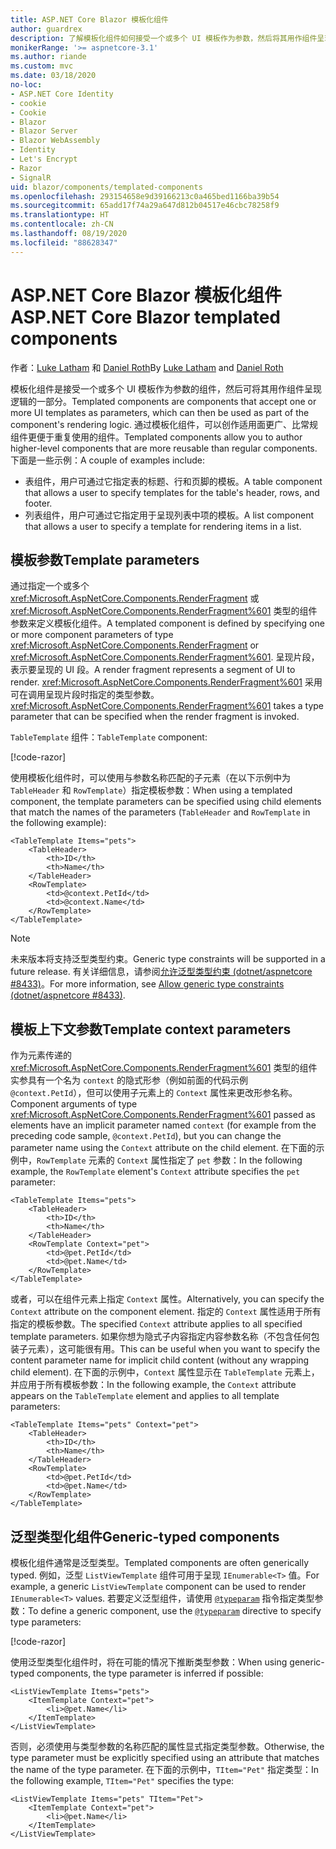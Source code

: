 ```yaml
---
title: ASP.NET Core Blazor 模板化组件
author: guardrex
description: 了解模板化组件如何接受一个或多个 UI 模板作为参数，然后将其用作组件呈现逻辑的一部分。
monikerRange: '>= aspnetcore-3.1'
ms.author: riande
ms.custom: mvc
ms.date: 03/18/2020
no-loc:
- ASP.NET Core Identity
- cookie
- Cookie
- Blazor
- Blazor Server
- Blazor WebAssembly
- Identity
- Let's Encrypt
- Razor
- SignalR
uid: blazor/components/templated-components
ms.openlocfilehash: 293154658e9d39166213c0a465bed1166ba39b54
ms.sourcegitcommit: 65add17f74a29a647d812b04517e46cbc78258f9
ms.translationtype: HT
ms.contentlocale: zh-CN
ms.lasthandoff: 08/19/2020
ms.locfileid: "88628347"
---
```

# <a name="aspnet-core-no-locblazor-templated-components"></a><span data-ttu-id="caac9-103">ASP.NET Core Blazor 模板化组件</span><span class="sxs-lookup"><span data-stu-id="caac9-103">ASP.NET Core Blazor templated components</span></span>

<span data-ttu-id="caac9-104">作者：[Luke Latham](https://github.com/guardrex) 和 [Daniel Roth](https://github.com/danroth27)</span><span class="sxs-lookup"><span data-stu-id="caac9-104">By [Luke Latham](https://github.com/guardrex) and [Daniel Roth](https://github.com/danroth27)</span></span>

<span data-ttu-id="caac9-105">模板化组件是接受一个或多个 UI 模板作为参数的组件，然后可将其用作组件呈现逻辑的一部分。</span><span class="sxs-lookup"><span data-stu-id="caac9-105">Templated components are components that accept one or more UI templates as parameters, which can then be used as part of the component's rendering logic.</span></span> <span data-ttu-id="caac9-106">通过模板化组件，可以创作适用面更广、比常规组件更便于重复使用的组件。</span><span class="sxs-lookup"><span data-stu-id="caac9-106">Templated components allow you to author higher-level components that are more reusable than regular components.</span></span> <span data-ttu-id="caac9-107">下面是一些示例：</span><span class="sxs-lookup"><span data-stu-id="caac9-107">A couple of examples include:</span></span>

* <span data-ttu-id="caac9-108">表组件，用户可通过它指定表的标题、行和页脚的模板。</span><span class="sxs-lookup"><span data-stu-id="caac9-108">A table component that allows a user to specify templates for the table's header, rows, and footer.</span></span>
* <span data-ttu-id="caac9-109">列表组件，用户可通过它指定用于呈现列表中项的模板。</span><span class="sxs-lookup"><span data-stu-id="caac9-109">A list component that allows a user to specify a template for rendering items in a list.</span></span>

## <a name="template-parameters"></a><span data-ttu-id="caac9-110">模板参数</span><span class="sxs-lookup"><span data-stu-id="caac9-110">Template parameters</span></span>

<span data-ttu-id="caac9-111">通过指定一个或多个 <xref:Microsoft.AspNetCore.Components.RenderFragment> 或 <xref:Microsoft.AspNetCore.Components.RenderFragment%601> 类型的组件参数来定义模板化组件。</span><span class="sxs-lookup"><span data-stu-id="caac9-111">A templated component is defined by specifying one or more component parameters of type <xref:Microsoft.AspNetCore.Components.RenderFragment> or <xref:Microsoft.AspNetCore.Components.RenderFragment%601>.</span></span> <span data-ttu-id="caac9-112">呈现片段，表示要呈现的 UI 段。</span><span class="sxs-lookup"><span data-stu-id="caac9-112">A render fragment represents a segment of UI to render.</span></span> <span data-ttu-id="caac9-113"><xref:Microsoft.AspNetCore.Components.RenderFragment%601> 采用可在调用呈现片段时指定的类型参数。</span><span class="sxs-lookup"><span data-stu-id="caac9-113"><xref:Microsoft.AspNetCore.Components.RenderFragment%601> takes a type parameter that can be specified when the render fragment is invoked.</span></span>

<span data-ttu-id="caac9-114">`TableTemplate` 组件：</span><span class="sxs-lookup"><span data-stu-id="caac9-114">`TableTemplate` component:</span></span>

[!code-razor[](../common/samples/3.x/BlazorWebAssemblySample/Components/TableTemplate.razor)]

<span data-ttu-id="caac9-115">使用模板化组件时，可以使用与参数名称匹配的子元素（在以下示例中为 `TableHeader` 和 `RowTemplate`）指定模板参数：</span><span class="sxs-lookup"><span data-stu-id="caac9-115">When using a templated component, the template parameters can be specified using child elements that match the names of the parameters (`TableHeader` and `RowTemplate` in the following example):</span></span>

```razor
<TableTemplate Items="pets">
    <TableHeader>
        <th>ID</th>
        <th>Name</th>
    </TableHeader>
    <RowTemplate>
        <td>@context.PetId</td>
        <td>@context.Name</td>
    </RowTemplate>
</TableTemplate>
```

> [!NOTE]
> <span data-ttu-id="caac9-116">未来版本将支持泛型类型约束。</span><span class="sxs-lookup"><span data-stu-id="caac9-116">Generic type constraints will be supported in a future release.</span></span> <span data-ttu-id="caac9-117">有关详细信息，请参阅[允许泛型类型约束 (dotnet/aspnetcore #8433)](https://github.com/dotnet/aspnetcore/issues/8433)。</span><span class="sxs-lookup"><span data-stu-id="caac9-117">For more information, see [Allow generic type constraints (dotnet/aspnetcore #8433)](https://github.com/dotnet/aspnetcore/issues/8433).</span></span>

## <a name="template-context-parameters"></a><span data-ttu-id="caac9-118">模板上下文参数</span><span class="sxs-lookup"><span data-stu-id="caac9-118">Template context parameters</span></span>

<span data-ttu-id="caac9-119">作为元素传递的 <xref:Microsoft.AspNetCore.Components.RenderFragment%601> 类型的组件实参具有一个名为 `context` 的隐式形参（例如前面的代码示例 `@context.PetId`），但可以使用子元素上的 `Context` 属性来更改形参名称。</span><span class="sxs-lookup"><span data-stu-id="caac9-119">Component arguments of type <xref:Microsoft.AspNetCore.Components.RenderFragment%601> passed as elements have an implicit parameter named `context` (for example from the preceding code sample, `@context.PetId`), but you can change the parameter name using the `Context` attribute on the child element.</span></span> <span data-ttu-id="caac9-120">在下面的示例中，`RowTemplate` 元素的 `Context` 属性指定了 `pet` 参数：</span><span class="sxs-lookup"><span data-stu-id="caac9-120">In the following example, the `RowTemplate` element's `Context` attribute specifies the `pet` parameter:</span></span>

```razor
<TableTemplate Items="pets">
    <TableHeader>
        <th>ID</th>
        <th>Name</th>
    </TableHeader>
    <RowTemplate Context="pet">
        <td>@pet.PetId</td>
        <td>@pet.Name</td>
    </RowTemplate>
</TableTemplate>
```

<span data-ttu-id="caac9-121">或者，可以在组件元素上指定 `Context` 属性。</span><span class="sxs-lookup"><span data-stu-id="caac9-121">Alternatively, you can specify the `Context` attribute on the component element.</span></span> <span data-ttu-id="caac9-122">指定的 `Context` 属性适用于所有指定的模板参数。</span><span class="sxs-lookup"><span data-stu-id="caac9-122">The specified `Context` attribute applies to all specified template parameters.</span></span> <span data-ttu-id="caac9-123">如果你想为隐式子内容指定内容参数名称（不包含任何包装子元素），这可能很有用。</span><span class="sxs-lookup"><span data-stu-id="caac9-123">This can be useful when you want to specify the content parameter name for implicit child content (without any wrapping child element).</span></span> <span data-ttu-id="caac9-124">在下面的示例中，`Context` 属性显示在 `TableTemplate` 元素上，并应用于所有模板参数：</span><span class="sxs-lookup"><span data-stu-id="caac9-124">In the following example, the `Context` attribute appears on the `TableTemplate` element and applies to all template parameters:</span></span>

```razor
<TableTemplate Items="pets" Context="pet">
    <TableHeader>
        <th>ID</th>
        <th>Name</th>
    </TableHeader>
    <RowTemplate>
        <td>@pet.PetId</td>
        <td>@pet.Name</td>
    </RowTemplate>
</TableTemplate>
```

## <a name="generic-typed-components"></a><span data-ttu-id="caac9-125">泛型类型化组件</span><span class="sxs-lookup"><span data-stu-id="caac9-125">Generic-typed components</span></span>

<span data-ttu-id="caac9-126">模板化组件通常是泛型类型。</span><span class="sxs-lookup"><span data-stu-id="caac9-126">Templated components are often generically typed.</span></span> <span data-ttu-id="caac9-127">例如，泛型 `ListViewTemplate` 组件可用于呈现 `IEnumerable<T>` 值。</span><span class="sxs-lookup"><span data-stu-id="caac9-127">For example, a generic `ListViewTemplate` component can be used to render `IEnumerable<T>` values.</span></span> <span data-ttu-id="caac9-128">若要定义泛型组件，请使用 [`@typeparam`](xref:mvc/views/razor#typeparam) 指令指定类型参数：</span><span class="sxs-lookup"><span data-stu-id="caac9-128">To define a generic component, use the [`@typeparam`](xref:mvc/views/razor#typeparam) directive to specify type parameters:</span></span>

[!code-razor[](../common/samples/3.x/BlazorWebAssemblySample/Components/ListViewTemplate.razor)]

<span data-ttu-id="caac9-129">使用泛型类型化组件时，将在可能的情况下推断类型参数：</span><span class="sxs-lookup"><span data-stu-id="caac9-129">When using generic-typed components, the type parameter is inferred if possible:</span></span>

```razor
<ListViewTemplate Items="pets">
    <ItemTemplate Context="pet">
        <li>@pet.Name</li>
    </ItemTemplate>
</ListViewTemplate>
```

<span data-ttu-id="caac9-130">否则，必须使用与类型参数的名称匹配的属性显式指定类型参数。</span><span class="sxs-lookup"><span data-stu-id="caac9-130">Otherwise, the type parameter must be explicitly specified using an attribute that matches the name of the type parameter.</span></span> <span data-ttu-id="caac9-131">在下面的示例中，`TItem="Pet"` 指定类型：</span><span class="sxs-lookup"><span data-stu-id="caac9-131">In the following example, `TItem="Pet"` specifies the type:</span></span>

```razor
<ListViewTemplate Items="pets" TItem="Pet">
    <ItemTemplate Context="pet">
        <li>@pet.Name</li>
    </ItemTemplate>
</ListViewTemplate>
```
